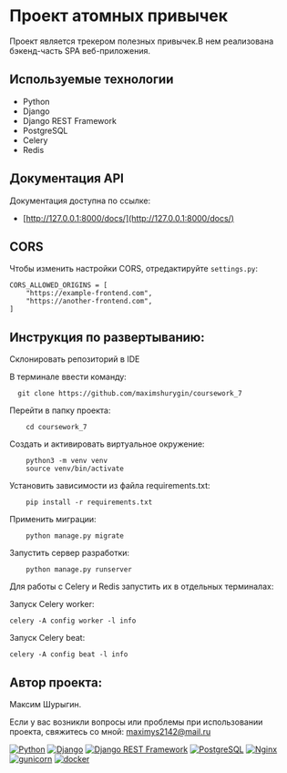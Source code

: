 # Проект атомных привычек

Проект является трекером полезных привычек.В нем реализована бэкенд-часть SPA веб-приложения.

## Используемые технологии

- Python
- Django
- Django REST Framework
- PostgreSQL
- Celery
- Redis

## Документация API

Документация доступна по ссылке:

- [http://127.0.0.1:8000/docs/](http://127.0.0.1:8000/docs/)

## CORS

Чтобы изменить настройки CORS, отредактируйте `settings.py`:

```
CORS_ALLOWED_ORIGINS = [
    "https://example-frontend.com",
    "https://another-frontend.com",
]
```

## Инструкция по развертыванию:

Склонировать репозиторий в IDE

В терминале ввести команду:

```
  git clone https://github.com/maximshurygin/coursework_7
```

Перейти в папку проекта:

```
    cd coursework_7
```

Создать и активировать виртуальное окружение:

```
    python3 -m venv venv
    source venv/bin/activate
```

Установить зависимости из файла requirements.txt:

```
    pip install -r requirements.txt
```

Применить миграции:

```
    python manage.py migrate
```

Запустить сервер разработки:

```
    python manage.py runserver
```

Для работы с Celery и Redis запустить их в отдельных терминалах:

Запуск Celery worker:

```
celery -A config worker -l info
```

Запуск Celery beat:

```
celery -A config beat -l info
```

## Автор проекта:

Максим Шурыгин.

Если у вас возникли вопросы или проблемы при использовании проекта, свяжитесь со мной:
maximys2142@mail.ru

[![Python](https://img.shields.io/badge/-Python-464646?style=flat-square&logo=Python)](https://www.python.org/)
[![Django](https://img.shields.io/badge/-Django-464646?style=flat-square&logo=Django)](https://www.djangoproject.com/)
[![Django REST Framework](https://img.shields.io/badge/-Django%20REST%20Framework-464646?style=flat-square&logo=Django%20REST%20Framework)](https://www.django-rest-framework.org/)
[![PostgreSQL](https://img.shields.io/badge/-PostgreSQL-464646?style=flat-square&logo=PostgreSQL)](https://www.postgresql.org/)
[![Nginx](https://img.shields.io/badge/-NGINX-464646?style=flat-square&logo=NGINX)](https://nginx.org/ru/)
[![gunicorn](https://img.shields.io/badge/-gunicorn-464646?style=flat-square&logo=gunicorn)](https://gunicorn.org/)
[![docker](https://img.shields.io/badge/-Docker-464646?style=flat-square&logo=docker)](https://www.docker.com/)